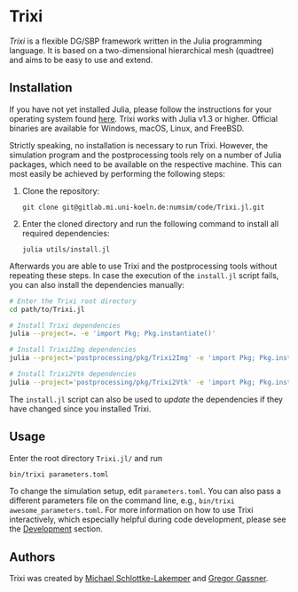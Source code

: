 # Trixi

*Trixi* is a flexible DG/SBP framework written in the Julia programming
language. It is based on a two-dimensional hierarchical mesh (quadtree) and aims
to be easy to use and extend.


## Installation
If you have not yet installed Julia, please follow the instructions for your
operating system found [here](https://julialang.org/downloads/platform/). Trixi
works with Julia v1.3 or higher.
Official binaries are available for Windows, macOS, Linux, and FreeBSD.

Strictly speaking, no installation is necessary to run Trixi. However, the
simulation program and the postprocessing tools rely on a number of Julia
packages, which need to be available on the respective machine. This can most
easily be achieved by performing the following steps:

1. Clone the repository:
   ```
   git clone git@gitlab.mi.uni-koeln.de:numsim/code/Trixi.jl.git
   ```
2. Enter the cloned directory and run the following command to install all
   required dependencies:
   ```
   julia utils/install.jl
   ```

Afterwards you are able to use Trixi and the postprocessing tools without
repeating these steps. In case the execution of the `install.jl` script fails,
you can also install the dependencies manually:
```bash
# Enter the Trixi root directory
cd path/to/Trixi.jl

# Install Trixi dependencies
julia --project=. -e 'import Pkg; Pkg.instantiate()'

# Install Trixi2Img dependencies
julia --project='postprocessing/pkg/Trixi2Img' -e 'import Pkg; Pkg.instantiate()'

# Install Trixi2Vtk dependencies
julia --project='postprocessing/pkg/Trixi2Vtk' -e 'import Pkg; Pkg.instantiate()'
```
The `install.jl` script can also be used to *update* the dependencies if they have
changed since you installed Trixi.


## Usage
Enter the root directory `Trixi.jl/` and run
```bash
bin/trixi parameters.toml
```

To change the simulation setup, edit `parameters.toml`. You can also pass a different
parameters file on the command line, e.g., `bin/trixi awesome_parameters.toml`.
For more information on how to use Trixi interactively, which especially helpful
during code development, please see the [Development](@ref) section.


## Authors
Trixi was created by
[Michael Schlottke-Lakemper](https://www.mi.uni-koeln.de/NumSim/schlottke-lakemper) and
[Gregor Gassner](https://www.mi.uni-koeln.de/NumSim/gregor-gassner).
